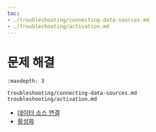 ```yaml
---
toc:
- ./troubleshooting/connecting-data-sources.md
- ./troubleshooting/activation.md
---
```

# 문제 해결

```{toctree}
:maxdepth: 3

troubleshooting/connecting-data-sources.md
troubleshooting/activation.md
```

- [데이터 소스 연결](./troubleshooting/connecting-data-sources.md)
- [활성화](./troubleshooting/activation.md)
